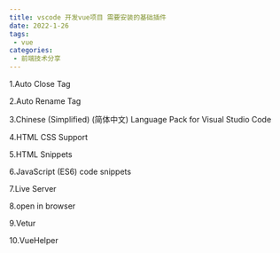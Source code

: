 ```yaml
---
title: vscode 开发vue项目 需要安装的基础插件
date: 2022-1-26
tags:
 - vue
categories: 
 - 前端技术分享
---
```



1.Auto Close Tag

2.Auto Rename Tag

3.Chinese (Simplified) (简体中文) Language Pack for Visual Studio Code

4.HTML CSS Support

5.HTML Snippets

6.JavaScript (ES6) code snippets

7.Live Server

8.open in browser

9.Vetur

10.VueHelper